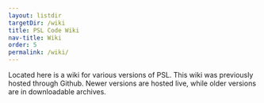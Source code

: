 ```yaml
---
layout: listdir
targetDir: /wiki
title: PSL Code Wiki
nav-title: Wiki
order: 5
permalink: /wiki/
---
```


Located here is a wiki for various versions of PSL.
This wiki was previously hosted through Github.
Newer versions are hosted live, while older versions are in downloadable archives.

